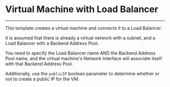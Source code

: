 # Virtual Machine with Load Balancer
---

This template creates a virtual machine and connects it to a Load Balancer.

It is assumed that there is already a virtual network with a subnet, and a Load Balancer
with a Backend Address Pool.

You need to specify the Load Balancer name AND the Backend Address Pool name, 
and the virtual machine's Network Interface will associate itself with that Backend Address Pool.

Additionally, use the `publicIP` boolean parameter to determine whether or not to create a public IP for the VM.


